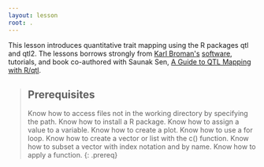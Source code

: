 ```yaml
---
layout: lesson
root: .
---
```

This lesson introduces quantitative trait mapping using the R packages qtl and qtl2. The lessons borrows strongly from [Karl Broman's](http://kbroman.org/) [software](http://kbroman.org/pages/software.html), tutorials, and book co-authored with Saunak Sen, [A Guide to QTL Mapping with R/qtl](http://www.rqtl.org/book/).

> ## Prerequisites
>
> Know how to access files not in the working directory by specifying the path. Know how to install a R package. Know how to assign a value to a variable. Know how to create a plot. Know how to use a for loop. Know how to create a vector or list with the c() function. Know how to subset a vector with index notation and by name. Know how to apply a function.
{: .prereq}
